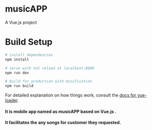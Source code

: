   #  musicAPP

  A Vue.js project

  # Build Setup

  ``` bash
  # install dependencies
  npm install

  # serve with hot reload at localhost:8080
  npm run dev

  # build for production with minification
  npm run build
  ```

  For detailed explanation on how things work, consult the [docs for vue-loader](http://vuejs.github.io/vue-loader).
 
 ####  It is mobile app named as musicAPP based on Vue.js . 
 ####  It facilitates the any songs for customer they requested.
 

